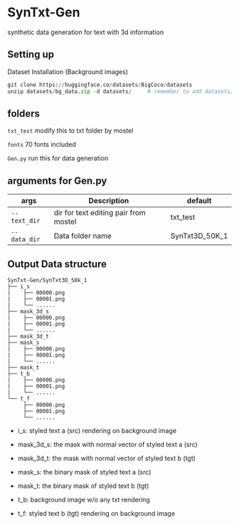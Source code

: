 # SynTxt-Gen
synthetic data generation for text with 3d information

## Setting up
Dataset Installation (Background images)

```python
git clone https://huggingface.co/datasets/BigCoco/datasets
unzip datasets/bg_data.zip -d datasets/     # remember to add datasets/bg_data to your .gitignore
```

## folders
`txt_test` modify this to txt folder by mostel


`fonts` 70 fonts included


`Gen.py` run this for data generation

## arguments for Gen.py
| args | Description | default |
| --- | --- | --- |
| `--text_dir` | dir for text editing pair from mostel | txt_test |
| `--data_dir` | Data folder name | SynTxt3D_50K_1 |

## Output Data structure
```
SynTxt-Gen/SynTxt3D_50k_1
├── i_s
|    ├── 00000.png
|    ├── 00001.png
|    └── ......
├── mask_3d_s
|    ├── 00000.png
|    ├── 00001.png
|    └── ......
├── mask_3d_t
├── mask_s
|    ├── 00000.png
|    ├── 00001.png
|    └── ......
├── mask_t
├── t_b
|    ├── 00000.png
|    ├── 00001.png
|    └── ......
└── t_f 
     ├── 00000.png
     ├── 00001.png
     └── ......
```

- i_s: styled text a (src) rendering on background image

- mask_3d_s: the mask with normal vector of styled text a (src)

- mask_3d_t: the mask with normal vector of styled text b (tgt)

- mask_s: the binary mask of styled text a (src)

- mask_t: the binary mask of styled text b (tgt)

- t_b: background image w/o any txt rendering

- t_f: styled text b (tgt) rendering on background image
